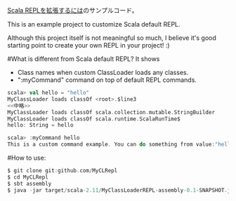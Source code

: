 [Scala REPLを拡張するには](http://taisukeoe.github.io/blog/2014/12/06/scala-repl-extension)のサンプルコード。

This is an example project to customize Scala default REPL.

Although this project itself is not meaningful so much, I believe it's good starting point to create your own REPL in your project! :)

#What is different from Scala default REPL?
It shows

 * Class names when custom ClassLoader loads any classes.
 * ":myCommand" command on top of default REPL commands.

```scala
scala> val hello = "hello"
MyClassLoader loads classOf <root>.$line3
<<中略>>
MyClassLoader loads classOf scala.collection.mutable.StringBuilder
MyClassLoader loads classOf scala.runtime.ScalaRunTime$
hello: String = hello

scala> :myCommand hello
This is a custom command example. You can do something from value:"hello" with custom Scala interpreter.
```

#How to use:
```scala
$ git clone git:github.com/MyCLRepl
$ cd MyCLRepl
$ sbt assembly
$ java -jar target/scala-2.11/MyClassLoaderREPL-assembly-0.1-SNAPSHOT.jar
```